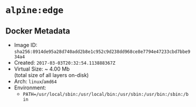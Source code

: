 # `alpine:edge`

## Docker Metadata

- Image ID: `sha256:8914de95a28d740add2b8e1c952c9d238dd968ce8e7794e47233cbd7bbe934a4`
- Created: `2017-03-03T20:32:54.113888367Z`
- Virtual Size: ~ 4.00 Mb  
  (total size of all layers on-disk)
- Arch: `linux`/`amd64`
- Environment:
  - `PATH=/usr/local/sbin:/usr/local/bin:/usr/sbin:/usr/bin:/sbin:/bin`
